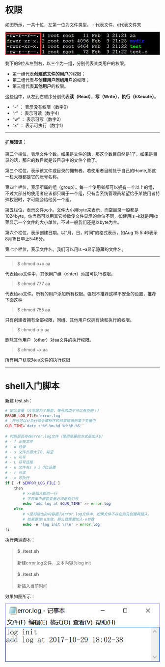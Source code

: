 # 权限

如图所示，一共十位，左第一位为文件类型。 - 代表文件、d代表文件夹

![](/assets/12e21baa-77ac-4885-986b-75512319877cimport.png)

剩下的9位从左到右，以三个为一组，分别代表某类用户的权限。

* 第一组代表**创建该文件的用户**的权限；
* 第二组代表**与创建用户同组用户**的权限；
* 第三组代表**其他用户**的权限。

这些组中，从左到右顺序分别代表**读（Read）**，**写（Write）**，**执行（EXecute）**。

* “-” ： 表示没有权限（数字0）
* “r” ： 表示可读（数字4）
* “w” ： 表示可写（数字2）
* “x” ： 表示可执行（数字1）

---

#### 扩展知识：

第二个栏位，表示文件个数。如果是文件的话，那这个数目自然是1了，如果是目录的话，那它的数目就是该目录中的文件个数了。

第三个栏位，表示该文件或目录的拥有者。若使用者目前处于自己的Home,那这一栏大概都是它的账号名称。

第四个栏位，表示所属的组（group）。每一个使用者都可以拥有一个以上的组，不过大部分的使用者应该都只属于一个组，只有当系统管理员希望给予某使用者特殊权限时，才可能会给他另一个组。

第五栏位，表示文件大小。文件大小用byte来表示，而空目录一般都是1024byte，你当然可以用其它参数使文件显示的单位不同，如使用ls –k就是用kb莱显示一个文件的大小单位，不过一般我们还是以byte为主。

第六个栏位，表示创建日期。以“月，日，时间”的格式表示，如Aug 15 5:46表示8月15日早上5:46分。

第七个栏位，表示文件名。我们可以用ls –a显示隐藏的文件名。

---

> $ chmod o+x aa

代表给aa文件中，其他用户组（ohter）添加可执行权限。

> $ chmod 777 aa

代表给aa文件。所有的用户添加所有权限。强烈不推荐这样不安全的设置，推荐下面这种

> $ chmod 755 aa

只有创建者拥有全部权限，同组、其他用户仅拥有读和执行的权限。

> $ chmod o-x aa

删除其他用户（other）对aa文件的执行权限。

> $ chmod +x aa

所有用户获取对aa文件的执行权限

---

# shell入门脚本

新建 test.sh：

```php
# 定义变量（大写是为了规范，等号两边不可以有空格！）
ERROR_LOG_FILE='error.log'
# `符号可以让执行命令或程序的结果赋值到某个变量中
CUR_TIME=`date +'%Y-%m-%d %H:%M-%S'`

# 判断是否存在error.log文件（使用变量的方式是加入$）
# - f 正规文件
# - d 目录
# - s 文件长度大于0、非空
# - w 可写
# - L 符号连接
# - u 文件有s u i d位设置
# - r 可读
# - x 可执行
if [ -f $ERROR_LOG_FILE ]
    then
        # >>是插入新的一行
        # 字符串中嵌套变量必须是双引号
        echo "add log at $CUR_TIME" >> error.log
    else
        # >是将输出的内容插入error.log文件中，如果文件不存在则先创建再插入。
        # 如果要使\n生效。那么就需要加入-e参数
        echo -e 'log init \r\n' > error.log
fi
```

执行两遍脚本：

> #### **$ ./test.sh**
>
> 新建error.log文件，文本内容为log init
>
> #### **$ ./test.sh**
>
> 新插入当前时间

效果如图所示：

![](/assets/啊撒大声地2123123123import.png)

